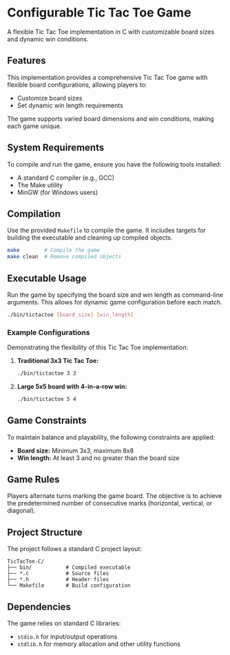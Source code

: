 # Configurable Tic Tac Toe Game

A flexible Tic Tac Toe implementation in C with customizable board sizes and dynamic win conditions.

## Features

This implementation provides a comprehensive Tic Tac Toe game with flexible board configurations, allowing players to:
- Customize board sizes
- Set dynamic win length requirements

The game supports varied board dimensions and win conditions, making each game unique.

## System Requirements

To compile and run the game, ensure you have the following tools installed:
- A standard C compiler (e.g., GCC)
- The Make utility
- MinGW (for Windows users)

## Compilation

Use the provided `Makefile` to compile the game. It includes targets for building the executable and cleaning up compiled objects.

```bash
make        # Compile the game
make clean  # Remove compiled objects
```

## Executable Usage

Run the game by specifying the board size and win length as command-line arguments. This allows for dynamic game configuration before each match.

```bash
./bin/tictactoe [board_size] [win_length]
```

### Example Configurations

Demonstrating the flexibility of this Tic Tac Toe implementation:

1. **Traditional 3x3 Tic Tac Toe:**
    ```bash
    ./bin/tictactoe 3 3
    ```

2. **Large 5x5 board with 4-in-a-row win:**
    ```bash
    ./bin/tictactoe 5 4
    ```

## Game Constraints

To maintain balance and playability, the following constraints are applied:
- **Board size:** Minimum 3x3, maximum 8x8
- **Win length:** At least 3 and no greater than the board size

## Game Rules

Players alternate turns marking the game board. The objective is to achieve the predetermined number of consecutive marks (horizontal, vertical, or diagonal).

## Project Structure

The project follows a standard C project layout:

```
TicTacToe-C/
├── bin/           # Compiled executable
├── *.c            # Source files
├── *.h            # Header files
└── Makefile       # Build configuration
```

## Dependencies

The game relies on standard C libraries:
- `stdio.h` for input/output operations
- `stdlib.h` for memory allocation and other utility functions


